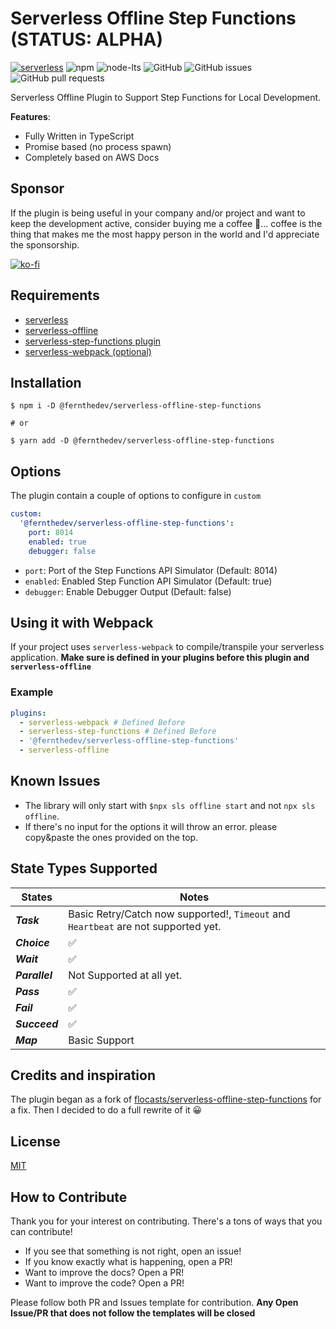 # Serverless Offline Step Functions **(STATUS: ALPHA)**

[![serverless](http://public.serverless.com/badges/v3.svg)](http://www.serverless.com)
![npm](https://img.shields.io/npm/v/@fernthedev/serverless-offline-step-functions)
![node-lts](https://img.shields.io/node/v-lts/@fernthedev/serverless-offline-step-functions)
![GitHub](https://img.shields.io/github/license/jefer590/serverless-offline-step-functions)
![GitHub issues](https://img.shields.io/github/issues-raw/jefer590/serverless-offline-step-functions)
![GitHub pull requests](https://img.shields.io/github/issues-pr/jefer590/serverless-offline-step-functions)

Serverless Offline Plugin to Support Step Functions for Local Development.

**Features**:

- Fully Written in TypeScript
- Promise based (no process spawn)
- Completely based on AWS Docs

## Sponsor

If the plugin is being useful in your company and/or project and want to keep the development active, consider buying me a coffee 🙂... coffee is the thing that makes me the most happy person in the world and I'd appreciate the sponsorship.

[![ko-fi](https://www.ko-fi.com/img/githubbutton_sm.svg)](https://ko-fi.com/Y8Y42C4E9)

## Requirements

- [serverless](https://github.com/serverless/serverless)
- [serverless-offline](https://github.com/dherault/serverless-offline)
- [serverless-step-functions plugin](https://github.com/serverless-operations/serverless-step-functions)
- [serverless-webpack (optional)](https://github.com/serverless-heaven/serverless-webpack)

## Installation

```shell
$ npm i -D @fernthedev/serverless-offline-step-functions

# or

$ yarn add -D @fernthedev/serverless-offline-step-functions
```

## Options

The plugin contain a couple of options to configure in `custom`

```yml
custom:
  '@fernthedev/serverless-offline-step-functions':
    port: 8014
    enabled: true
    debugger: false
```

- `port`: Port of the Step Functions API Simulator (Default: 8014)
- `enabled`: Enabled Step Function API Simulator (Default: true)
- `debugger`: Enable Debugger Output (Default: false)

## Using it with Webpack

If your project uses `serverless-webpack` to compile/transpile your serverless application. **Make sure is defined in your plugins before this plugin and `serverless-offline`**

### Example

```yml
plugins:
  - serverless-webpack # Defined Before
  - serverless-step-functions # Defined Before
  - '@fernthedev/serverless-offline-step-functions'
  - serverless-offline
```

## Known Issues

- The library will only start with `$npx sls offline start` and not `npx sls offline`.
- If there's no input for the options it will throw an error. please copy&paste the ones provided on the top.

## State Types Supported

| States         | Notes                                                                              |
| -------------- | ---------------------------------------------------------------------------------- |
| **_Task_**     | Basic Retry/Catch now supported!, `Timeout` and `Heartbeat` are not supported yet. |
| **_Choice_**   | ✅                                                                                 |
| **_Wait_**     | ✅                                                                                 |
| **_Parallel_** | Not Supported at all yet.                                                          |
| **_Pass_**     | ✅                                                                                 |
| **_Fail_**     | ✅                                                                                 |
| **_Succeed_**  | ✅                                                                                 |
| **_Map_**      | Basic Support                                                                      |

## Credits and inspiration

The plugin began as a fork of [flocasts/serverless-offline-step-functions](https://github.com/flocasts/serverless-offline-step-functions) for a fix. Then I decided to do a full rewrite of it 😀

## License

[MIT](./LICENSE)

## How to Contribute

Thank you for your interest on contributing. There's a tons of ways that you can contribute!

- If you see that something is not right, open an issue!
- If you know exactly what is happening, open a PR!
- Want to improve the docs? Open a PR!
- Want to improve the code? Open a PR!

Please follow both PR and Issues template for contribution. **Any Open Issue/PR that does not follow the templates will be closed**
